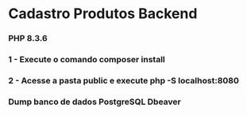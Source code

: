 # Cadastro Produtos Backend

### PHP 8.3.6

### 1 - Execute o comando composer install

### 2 - Acesse a pasta public e execute php -S localhost:8080

### Dump banco de dados PostgreSQL Dbeaver
